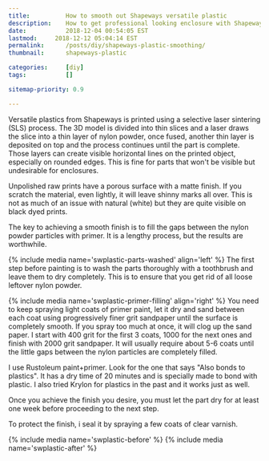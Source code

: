 ```yaml
---
title:          How to smooth out Shapeways versatile plastic
description:    How to get professional looking enclosure with Shapeways versatile plastic.
date:           2018-12-04 00:54:05 EST
lastmod:     2018-12-12 05:04:14 EST
permalink:      /posts/diy/shapeways-plastic-smoothing/
thumbnail:      shapeways-plastic

categories:     [diy]
tags:           []

sitemap-priority: 0.9

---
```


Versatile plastics from Shapeways is printed using a selective laser sintering (SLS) process. The 3D model is divided into thin slices and a laser draws the slice into a thin layer of nylon powder, once fused, another thin layer is deposited on top and the process continues until the part is complete. Those layers can create visible horizontal lines on the printed object, especially on rounded edges. This is fine for parts that won't be visible but undesirable for enclosures.

Unpolished raw prints have a porous surface with a matte finish. If you scratch the material, even lightly, it will leave shinny marks all over. This is not as much of an issue with natural (white) but they are quite visible on black dyed prints.

The key to achieving a smooth finish is to fill the gaps between the nylon powder particles with primer. It is a lengthy process, but the results are worthwhile.

<!--more-->

{% include media name='swplastic-parts-washed' align='left' %}
The first step before painting is to wash the parts thoroughly with a toothbrush and leave them to dry completely. This is to ensure that you get rid of all loose leftover nylon powder.

{% include media name='swplastic-primer-filling' align='right' %}
You need to keep spraying light coats of primer paint, let it dry and sand between each coat using progressively finer grit sandpaper until the surface is completely smooth. If you spray too much at once, it will clog up the sand paper. I start with 400 grit for the first 3 coats, 1000 for the next ones and finish with 2000 grit sandpaper. It will usually require about 5-6 coats until the little gaps between the nylon particles are completely filled.

I use Rustoleum paint+primer. Look for the one that says "Also bonds to plastics". It has a dry time of 20 minutes and is specially made to bond with plastic. I also tried Krylon for plastics in the past and it works just as well.

Once you achieve the finish you desire, you must let the part dry for at least one week before proceeding to the next step.

To protect the finish, i seal it by spraying a few coats of clear varnish.

{% include media name='swplastic-before' %}
{% include media name='swplastic-after' %}
















